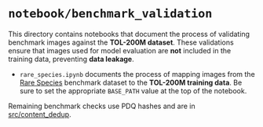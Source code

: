 # `notebook/benchmark_validation`

This directory contains notebooks that document the process of validating benchmark images against the **TOL-200M dataset**. These validations ensure that images used for model evaluation are **not** included in the training data, preventing **data leakage**.

- `rare_species.ipynb` documents the process of mapping images from the [Rare Species](https://huggingface.co/datasets/imageomics/rare-species) benchmark dataset to the **TOL-200M training data**.
Be sure to set the appropriate `BASE_PATH` value at the top of the notebook.

Remaining benchmark checks use PDQ hashes and are in [src/content_dedup](../../src/content_dedup).
